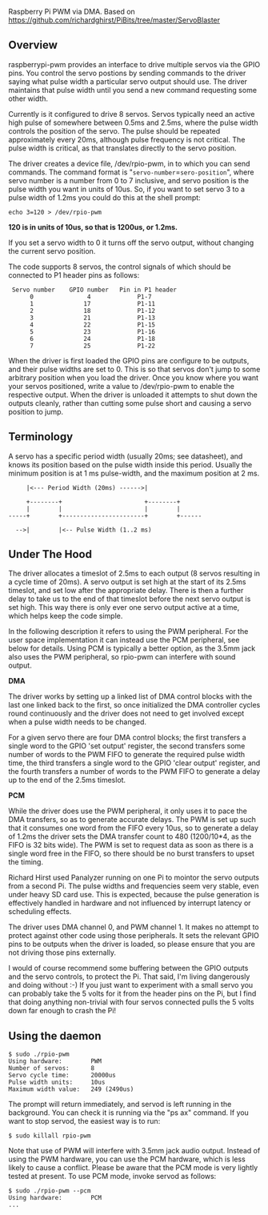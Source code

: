 Raspberry Pi PWM via DMA. Based on https://github.com/richardghirst/PiBits/tree/master/ServoBlaster

Overview
--------
raspberrypi-pwm provides an interface to drive multiple servos via the GPIO 
pins. You control the servo postions by sending commands to the driver saying
what pulse width a particular servo output should use. The driver maintains
that pulse width until you send a new command requesting some other width.

Currently is it configured to drive 8 servos.  Servos typically need an active
high pulse of somewhere between 0.5ms and 2.5ms, where the pulse width controls
the position of the servo.  The pulse should be repeated approximately every
20ms, although pulse frequency is not critical.  The pulse width is critical,
as that translates directly to the servo position.

The driver creates a device file, /dev/rpio-pwm, in to which you can send
commands.  The command format is "`servo-number`=`sero-position`", where servo
number is a number from 0 to 7 inclusive, and servo position is the pulse width
you want in units of 10us.  So, if you want to set servo 3 to a pulse width of
1.2ms you could do this at the shell prompt:

    echo 3=120 > /dev/rpio-pwm

**120 is in units of 10us, so that is 1200us, or 1.2ms.**

If you set a servo width to 0 it turns off the servo output, without changing
the current servo position.

The code supports 8 servos, the control signals of which should be connected
to P1 header pins as follows:

     Servo number    GPIO number   Pin in P1 header
          0               4             P1-7
          1              17             P1-11
          2              18             P1-12
          3              21             P1-13
          4              22             P1-15
          5              23             P1-16
          6              24             P1-18
          7              25             P1-22

When the driver is first loaded the GPIO pins are configure to be outputs, and
their pulse widths are set to 0.  This is so that servos don't jump to some
arbitrary position when you load the driver.  Once you know where you want your
servos positioned, write a value to /dev/rpio-pwm to enable the respective
output.  When the driver is unloaded it attempts to shut down the outputs
cleanly, rather than cutting some pulse short and causing a servo position to
jump.


Terminology
-----------

A servo has a specific period width (usually 20ms; see datasheet), and knows
its position based on the pulse width inside this period. Usually the minimum 
position is at 1 ms pulse-width, and the maximum position at 2 ms.

         |<--- Period Width (20ms) ------>|

         +--------+                       +--------+
         |        |                       |        |
    -----+        +-----------------------+        +------

      -->|        |<-- Pulse Width (1..2 ms)

Under The Hood
--------------
The driver allocates a timeslot of 2.5ms to each output (8 servos resulting in
a cycle time of 20ms).  A servo output is set high at the start of its 2.5ms
timeslot, and set low after the appropriate delay.  There is then a further
delay to take us to the end of that timeslot before the next servo output is
set high.  This way there is only ever one servo output active at a time, which
helps keep the code simple.

In the following description it refers to using the PWM peripheral.  For the
user space implementation it can instead use the PCM peripheral, see below
for details.  Using PCM is typically a better option, as the 3.5mm jack also
uses the PWM peripheral, so rpio-pwm can interfere with sound output.


**DMA**

The driver works by setting up a linked list of DMA control blocks with the
last one linked back to the first, so once initialized the DMA controller
cycles round continuously and the driver does not need to get involved except
when a pulse width needs to be changed.  

For a given servo there are four DMA control blocks; the first transfers a 
single word to the GPIO 'set output' register, the second transfers some 
number of words to the PWM FIFO to generate the required pulse width time, 
the third transfers a single word to the GPIO 'clear output' register, 
and the fourth transfers a number of words to the PWM FIFO to generate a 
delay up to the end of the 2.5ms timeslot.


**PCM**

While the driver does use the PWM peripheral, it only uses it to pace the DMA
transfers, so as to generate accurate delays. The PWM is set up such that it
consumes one word from the FIFO every 10us, so to generate a delay of 1.2ms the
driver sets the DMA transfer count to 480 (1200/10*4, as the FIFO is 32 bits
wide). The PWM is set to request data as soon as there is a single word free
in the FIFO, so there should be no burst transfers to upset the timing.

Richard Hirst used Panalyzer running on one Pi to mointor the servo outputs
from a second Pi. The pulse widths and frequencies seem very stable, even under
heavy SD card use. This is expected, because the pulse generation is effectively
handled in hardware and not influenced by interrupt latency or scheduling
effects.

The driver uses DMA channel 0, and PWM channel 1. It makes no attempt to
protect against other code using those peripherals. It sets the relevant GPIO
pins to be outputs when the driver is loaded, so please ensure that you are not
driving those pins externally.

I would of course recommend some buffering between the GPIO outputs and the
servo controls, to protect the Pi. That said, I'm living dangerously and doing
without :-) If you just want to experiment with a small servo you can probably
take the 5 volts for it from the header pins on the Pi, but I find that doing
anything non-trivial with four servos connected pulls the 5 volts down far
enough to crash the Pi!


Using the daemon
----------------

    $ sudo ./rpio-pwm
    Using hardware:        PWM
    Number of servos:      8
    Servo cycle time:      20000us
    Pulse width units:     10us
    Maximum width value:   249 (2490us)

The prompt will return immediately, and servod is left running in the
background. You can check it is running via the "ps ax" command.
If you want to stop servod, the easiest way is to run:

    $ sudo killall rpio-pwm

Note that use of PWM will interfere with 3.5mm jack audio output.  Instead
of using the PWM hardware, you can use the PCM hardware, which is less likely
to cause a conflict.  Please be aware that the PCM mode is very lightly tested
at present.  To use PCM mode, invoke servod as follows:

    $ sudo ./rpio-pwm --pcm
    Using hardware:        PCM
    ...
